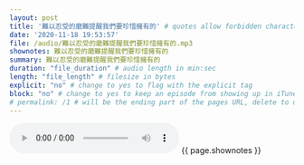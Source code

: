 ```yaml
---
layout: post
title: '難以忍受的磨難提醒我們要珍惜擁有的' # quotes allow forbidden characters like the colon
date: '2020-11-18 19:53:57'
file: /audio/難以忍受的磨難提醒我們要珍惜擁有的.mp3
shownotes: 難以忍受的磨難提醒我們要珍惜擁有的
summary: 難以忍受的磨難提醒我們要珍惜擁有的
duration: "file_duration" # audio length in min:sec
length: "file_length" # filesize in bytes
explicit: "no" # change to yes to flag with the explicit tag
block: "no" # change to yes to keep an episode from showing up in iTunes
# permalink: /1 # will be the ending part of the pages URL, delete to default to the title
---
```


<audio controls>
<source src="{{site.url}}{{site.baseurl}}{{ page.file }}" type="audio/x-mp3">
Your browser does not support the audio element.
</audio>
{{ page.shownotes }}
